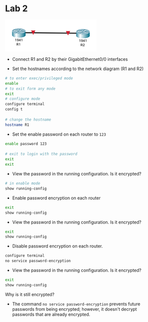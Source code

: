 # Lab 2

![](./imgs/labs/lab-2.png)

- Connect R1 and R2 by their GigabitEthernet0/0 interfaces

- Set the hostnames according to the network diagram (R1 and R2)

```Bash
# to enter exec/privileged mode 
enable
# to exit form any mode
exit
# configure mode 
configure terminal
config t

# change the hostname
hostname R1 
```

- Set the enable password on each router to `123`

```Bash
enable password 123

# exit to login with the password
exit
exit
```

- View the password in the running configuration.  Is it encrypted?

```Bash
# in enable mode
show running-config
```

- Enable password encryption on each router

```Bash
exit 
show running-config 
```

- View the password in the running configuration.  Is it encrypted?

```Bash
exit 
show running-config 
```

- Disable password encryption on each router.

```Bash
configure terminal 
no service password-encryption  
```

- View the password in the running configuration.  Is it encrypted?

```Bash
exit 
show running-config 
```

Why is it still encrypted? 
- The command `no service password-encryption` prevents future passwords from being encrypted; however, it doesn't decrypt passwords that are already encrypted.